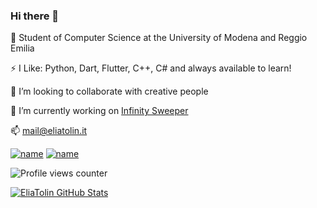 ### Hi there 👋

🌱 Student of Computer Science at the University of Modena and Reggio Emilia

⚡ I Like: Python, Dart, Flutter, C++, C# and always available to learn!

👯 I’m looking to collaborate with creative people

🔭 I’m currently working on [Infinity Sweeper](https://github.com/EliaTolin/infinity_sweeper)

📫 <a href="mailto:mail@eliatolin.it">mail@eliatolin.it</a>
<!--
**EliaTolin/EliaTolin** is a ✨ _special_ ✨ repository because its `README.md` (this file) appears on your GitHub profile.

Here are some ideas to get you started:

- 🔭 I’m currently working on ...
- 🌱 I’m currently learning ...
- 👯 I’m looking to collaborate on ...
- 🤔 I’m looking for help with ...
- 💬 Ask me about ...
- 📫 How to reach me: ...
- 😄 Pronouns: ...
- ⚡ Fun fact: ...
-->

[![name](https://img.shields.io/badge/LinkedIn-0077B5?style=for-the-badge&logo=linkedin&logoColor=white)](https://www.linkedin.com/in/eliatolin/)
[![name](https://img.shields.io/badge/Telegram-2CA5E0?style=for-the-badge&logo=telegram&logoColor=white)](https://t.me/eliatolin)

![Profile views counter](https://komarev.com/ghpvc/?username=eliatolin&color=orange)

[![EliaTolin GitHub Stats](https://github-readme-stats.vercel.app/api?username=EliaTolin&count_private=true&show_icons=true&theme=radical)](https://github.com/EliaTolin)
